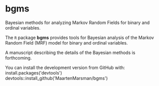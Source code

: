 # bgms
Bayesian methods for analyzing Markov Random Fields for binary and ordinal variables.

The `R` package **bgms** provides tools for Bayesian analysis of the Markov Random Field (MRF) model for binary and ordinal variables. 

A manuscript describing the details of the Bayesian methods is forthcoming.

You can install the development version from GitHub with:
install.packages('devtools')
devtools::install_github('MaartenMarsman/bgms')

